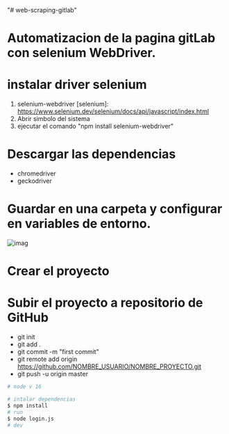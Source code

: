"# web-scraping-gitlab" 

# Automatizacion de la pagina gitLab con selenium WebDriver.
#
# instalar driver selenium 

1. selenium-webdriver
 [selenium]: https://www.selenium.dev/selenium/docs/api/javascript/index.html
2. Abrir simbolo del sistema 
3. ejecutar el comando "npm install selenium-webdriver"
# Descargar las dependencias 
* chromedriver
* geckodriver
# Guardar en una carpeta y configurar en variables de entorno.
   ![imag](./assets/variables.png)
# Crear el proyecto
  
# Subir el proyecto a repositorio de GitHub 
* git init
* git add .
* git commit -m "first commit"
* git remote add origin https://github.com/NOMBRE_USUARIO/NOMBRE_PROYECTO.git
* git push -u origin master
  
```bash
# node v 16 

# intalar dependencias
$ npm install
# run
$ node login.js
# dev


